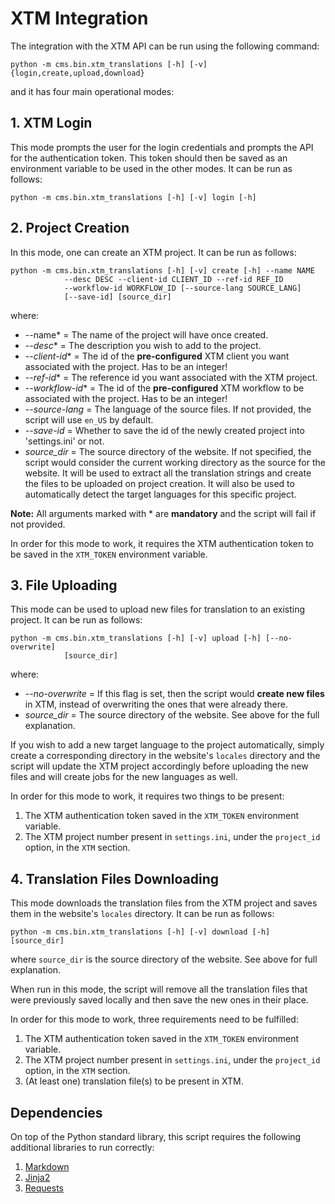 # XTM Integration

The integration with the XTM API can be run using the following command:

    python -m cms.bin.xtm_translations [-h] [-v] {login,create,upload,download}


and it has four main operational modes:


## 1. XTM Login 

This mode prompts the user for the login credentials and prompts 
the API for the authentication token. This token should then be saved as an 
environment variable to be used in the other modes. It can be run as follows:


    python -m cms.bin.xtm_translations [-h] [-v] login [-h]



## 2. Project Creation

In this mode, one can create an XTM project. It can be run as follows:


    python -m cms.bin.xtm_translations [-h] [-v] create [-h] --name NAME 
                --desc DESC --client-id CLIENT_ID --ref-id REF_ID 
                --workflow-id WORKFLOW_ID [--source-lang SOURCE_LANG] 
                [--save-id] [source_dir]


where:
* --name* = The name of the project will have once created.
* *--desc** = The description you wish to add to the project.
* *--client-id** = The id of the **pre-configured** XTM client you want 
associated with the project. Has to be an integer!
* *--ref-id** = The reference id you want associated with the XTM project.
* *--workflow-id** = The id of the **pre-configured** XTM workflow to be 
associated with the project. Has to be an integer!
* *--source-lang* = The language of the source files. If not provided, 
the script will use `en_US` by default. 
* *--save-id* = Whether to save the id of the newly created project into 
'settings.ini' or not.
* *source_dir* = The source directory of the website. If not specified, the 
script would consider the current working directory as the source for the website.
It will be used to extract all the translation strings and create the files 
to be uploaded on project creation. It will also be used to automatically 
detect the target languages for this specific project.

**Note:** All arguments marked with * are **mandatory** and the script will
fail if not provided.

In order for this mode to work, it requires the XTM authentication token
to be saved in the `XTM_TOKEN` environment variable.


## 3. File Uploading

This mode can be used to upload new files for translation to an existing project.
It can be run as follows:


    python -m cms.bin.xtm_translations [-h] [-v] upload [-h] [--no-overwrite] 
                [source_dir]


where:
* *--no-overwrite* = If this flag is set, then the script would **create new 
files** in XTM, instead of overwriting the ones that were already there.
* *source_dir* = The source directory of the website. See above for the full
explanation.

If you wish to add a new target language to the project automatically, 
simply create a corresponding directory in the website's `locales` directory
and the script will update the XTM project accordingly before uploading the
new files and will create jobs for the new languages as well.

In order for this mode to work, it requires two things to be present:
1. The XTM authentication token saved in the `XTM_TOKEN` environment variable.
2. The XTM project number present in `settings.ini`, under the `project_id` 
option, in the `XTM` section.


## 4. Translation Files Downloading

This mode downloads the translation files from the XTM project and saves them
in the website's `locales` directory. It can be run as follows:

    python -m cms.bin.xtm_translations [-h] [-v] download [-h] [source_dir]


where `source_dir` is the source directory of the website. See above for full
explanation.

When run in this mode, the script will remove all the translation files that
were previously saved locally and then save the new ones in their place.

In order for this mode to work, three requirements need to be fulfilled:
1. The XTM authentication token saved in the `XTM_TOKEN` environment variable.
2. The XTM project number present in `settings.ini`, under the `project_id` 
option, in the `XTM` section.
3. (At least one) translation file(s) to be present in XTM.


## Dependencies

On top of the Python standard library, this script requires the following 
additional libraries to run correctly:

1. [Markdown](https://pypi.org/project/Markdown/)
2. [Jinja2](https://pypi.org/project/Jinja2/)
3. [Requests](https://pypi.org/project/requests/)

